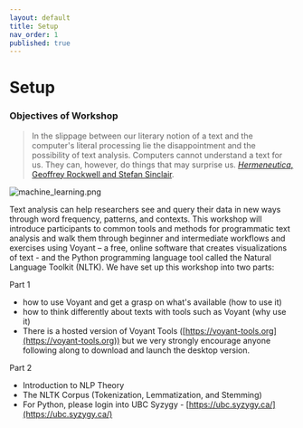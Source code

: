 ```yaml
---
layout: default
title: Setup
nav_order: 1
published: true
---
```

# Setup

### **Objectives of Workshop**

> In the slippage between our literary notion of a text and the computer's literal processing lie the disappointment and the possibility of text analysis.  Computers cannot understand a text for us.  They can, however, do things that may surprise us.  [_Hermeneutica_, Geoffrey Rockwell and Stefan Sinclair](http://hermeneuti.ca/).  

![machine_learning.png]({{site.baseurl}}/machine_learning.png)


Text analysis can help researchers see and query their data in new ways through word frequency, patterns, and contexts.  This workshop will introduce participants to common tools and methods for programmatic text analysis and walk them through beginner and intermediate workflows and exercises using Voyant – a free, online software that creates visualizations of text - and the Python programming language tool called the Natural Language Toolkit (NLTK).  We have set up this workshop into two parts:

Part 1

- how to use Voyant and get a grasp on what's available (how to use it)
- how to think differently about texts with tools such as Voyant (why use it)
- There is a hosted version of Voyant Tools ([https://voyant-tools.org](https://voyant-tools.org))
but we very strongly encourage anyone following along to download and launch the desktop version. 

Part 2

- Introduction to NLP Theory
- The NLTK Corpus (Tokenization, Lemmatization, and Stemming)
- For Python, please login into UBC Syzygy - [https://ubc.syzygy.ca/](https://ubc.syzygy.ca/)

